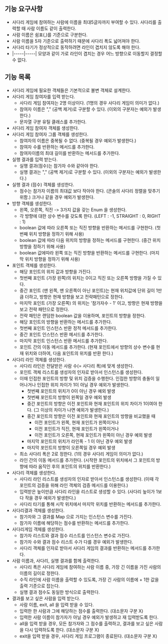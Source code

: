 ## 기능 요구사항
- 사다리 게임에 참여하는 사람에 이름을 최대5글자까지 부여할 수 있다. 사다리를 출력할 때 사람 이름도 같이 출력한다.
- 사람 이름은 쉼표(,)를 기준으로 구분한다.
- 사람 이름을 5자 기준으로 출력하기 때문에 사다리 폭도 넓어져야 한다.
- 사다리 타기가 정상적으로 동작하려면 라인이 겹치지 않도록 해야 한다.
- |-----|-----| 모양과 같이 가로 라인이 겹치는 경우 어느 방향으로 이동할지 결정할 수 없다.

## 기능 목록
- 사다리 게임에 필요한 객체들은 기본적으로 불변 객체로 설계한다.
- 사다리 게임 참여자를 입력 받는다.
  - 사다리 게임 참여자는 2명 이상이다. (1명의 경우 사다리 게임이 의미가 없다.)
  - 참여자 이름은 "," (공백 제거)로 구분할 수 있다. (이외의 구분자는 예외가 발생한다.)
  - 문자열 구분 유틸 클래스를 추가한다.
- 사다리 게임 참여자 객체를 생성한다.
- 사다리 게임 참여자 그룹 객체를 생성한다.
  - 참여자의 이름은 중복될 수 없다. (중복될 경우 예외가 발생한다.) 
  - 참여자 수를 반환하는 메서드를 추가한다.
  - 참여자이름의 최대 길이를 반환하는 메서드를 추가한다.
- 실행 결과를 입력 받는다.
  - 실행 결과(점수)는 참가자 수와 같아야 한다.
  - 실행 결과는 "," (공백 제거)로 구분할 수 있다. (이외의 구분자는 예외가 발생한다.)
- 실행 결과 (점수) 객체를 생성한다.
  - 점수는 참가자 이름의 최대값 보다 작아야 한다. (콘솔의 사다리 정렬을 맞추기 위함.) 크거나 같을 경우 예외가 발생한다.
- 방향 객체를 생성한다.
  - 왼쪽, 오른쪽, 직진 -> 3가지 값을 갖는 Enum 을 생성한다.
  - 각 방향에 대한 상수 변수를 갖도록 한다. (LEFT : -1, STRAIGHT : 0, RIGHT : 1)
  - boolean 값에 따라 오른쪽 또는 직진 방향을 반환하는 메서드를 구현한다. (첫번째 위치 방향을 정하기 위해 사용)
  - boolean 값에 따라 다음 위치의 방향을 정하는 메서드를 구현한다. (중간 위치 방향을 정하기 위해 사용)
  - boolean 값에따라 왼쪽 또는 직진 방향을 반환하는 메서드를 구현한다. (마지막 위치 방향을 정하기 위해 사용)
- 포인트 객체를 생성한다.
  - 해당 포인트의 위치 값과 방향을 가진다.
  - 첫번째 포인트 (가장 왼쪽)의 위치는 0이고 직진 또는 오른쪽 방향을 가질 수 있다.
  - 중간 포인트 (맨 왼쪽, 맨 오른쪽이 아닌 포인트)는 현재 위치값에 단위 길이 1만큼 더하고, 방향은 현재 방향을 보고 전략패턴으로 정한다.
  - 마지막 포인트 (가장 오른쪽) 의 위치는 '참가자수 - 1' 이고, 방향은 현재 방향을 보고 전략 패턴으로 정한다.
  - 전략 패턴은 랜덤한 boolean 값을 이용하며, 포인트의 방향을 정한다.
  - 해당 포인트의 방향을 반환하는 메서드를 추가한다.
  - 첫번째 포인트 인스턴스 반환 정적 메서드를 추가한다.
  - 중간 포인트 인스턴스 반환 메서드를 추가한다.
  - 마지막 포인트 인스턴스 반환 메서드를 추가한다.
  - 포인트 간의 이동 메서드를 추가한다. (현재 포인트에서 방향의 상수 변수를 현재 위치와 더하여, 다음 포인트의 위치를 반환 한다.)
- 사다리 라인 객체를 생성한다.
  - 사다리 라인은 전달받은 사람 수(= 사다리 폭)에 맞게 생성한다.
  - 포인트 객체 리스트를 생성자의 인자로 받아서 인스턴스를 생성한다. 
  - 이때 인접한 포인트의 방향 및 위치 검증을 수행한다. 인접한 방향의 충돌이 일어나거나 인접한 위치 차이가 1이 아닐 경우 예외가 발생한다.
    - 첫번째 포인트의 위치가 0이 아닌 경우 예외 발생
    - 첫번째 포인트의 방향이 왼쪽일 경우 예외 발생
    - 중간 포인트의 방향은 이전 포인트와 현재 포인트의 위치 차이가 1이여야 한다. (그 이상의 차이가 나면 예외가 발생한다.)
    - 중간 포인트의 방향은 이전 포인트와 현재 포인트의 방향을 비교했을 때 
      - 이전 포인트가 왼쪽, 현재 포인트가 왼쪽이거나
      - 이전 포인트가 직진, 현재 포인트가 왼쪽이거나
      - 이전 포인트가 오른쪽, 현재 포인트가 왼쪽이 아닌 경우 예외 발생
    - 마지막 포인트의 위치가 라인폭 - 1 이 아닌 경우 예외 발생
    - 마지막 포인트의 방향이 오른쪽일 경우 예외 발생
  - 최소 사다리 폭은 2로 정한다. (1의 경우 사다리 게임이 의미가 없다.)
  - 라인 간의 이동 메서드를 추가한다. (시작한 포인트의 위치에서 그 포인트의 방향에 따라 움직인 후의 포인트의 위치를 반환한다.)
- 사다리 객체를 생성한다.
  - 사다리 라인 리스트를 생성자의 인자로 받아서 인스턴스를 생성한다. (이때 각 포인트의 검증을 위해 라인 객체의 검증 메서드를 이용한다.)
  - 입력받은 높이만큼 사다리 라인을 리스트로 생성할 수 있다. (사다리 높이가 1보다 작을 경우 예외가 발생한다.)
  - 사다리 타기를 통해 시작 위치에서 마지막 위치를 반환하는 메서드를 추가한다.
- 사다리결과 객체를 생성한다.
  - 참가자와 그 결과를 Map 으로 가지는 인스턴스 변수를 가진다.
  - 참가자 이름에 해당하는 점수를 반환하는 메서드를 추가한다.
- 사다리게임 객체를 생성한다.
  - 참가자 리스트와 결과 점수 리스트를 인스턴스 변수로 가진다.
  - 참가자 수와 결과 점수 리스트 수가 다를 경우 예외가 발생한다.
  - 사다리 객체를 인자로 받아서 사다리 게임의 결과를 반환하는 메서드를 추가한다.
- 사람 이름과, 사다리, 실행 결과를 함께 출력한다.
  - 사다리 폭은 사다리 게임에 참여하는 사람 이름 중, 가장 긴 이름을 가진 사람의 이름의 길이로 정한다.
  - 수직 라인에 사람 이름을 출력할 수 있도록, 가장 긴 사람의 이름에 + 1한 값을 출력 기준으로 잡는다.
  - 실행 결과 점수도 동일한 방식으로 출력한다.
- 결과를 보고 싶은 사람을 입력 받는다.
  - 사람 이름, exit, all 을 입력 받을 수 있다.
  - 입력한 한 사람과 그에 해당하는 점수를 출력한다. (대소문자 구분 X)
  - 입력한 사람 이름이 참가자가 아닐 경우 예외가 발생하고 재 입력받도록 한다.
  - all을 입력 받을 경우, 모든 참가자와 그 점수를 출력하고, 결과를 보고 싶은 사람을 다시 입력하도록 한다. (대소문자 구분 X)
  - exit을 입력 받을 경우, 사다리 게임 프로그램이 종료된다. (대소문자 구분 X)